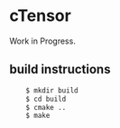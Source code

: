 # cTensor
Work in Progress.

## build instructions

```bash
    $ mkdir build
    $ cd build
    $ cmake ..
    $ make
```
